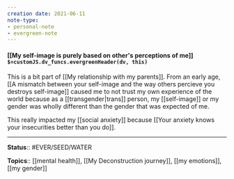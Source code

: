 ```yaml
---
creation date: 2021-06-11
note-type:
- personal-note
- evergreen-note
---
```


#### [[My self-image is purely based on other's perceptions of me]] `$=customJS.dv_funcs.evergreenHeader(dv, this)`

This is a bit part of [[My relationship with my parents]]. From an early age, [[A mismatch between your self-image and the way others percieve you destroys self-image]] caused me to not trust my own experience of the world because as a [[transgender|trans]] person, my [[self-image]] or my gender was wholly different than the gender that was expected of me.

This really impacted my [[social anxiety]] because [[Your anxiety knows your insecurities better than you do]].

---
**Status**:: #EVER/SEED/WATER  

**Topics**::  [[mental health]], [[My Deconstruction journey]], [[my emotions]], [[my gender]] 
	
